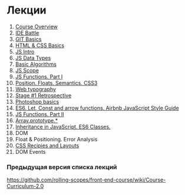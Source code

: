 #  Лекции

1. [Course Overview](https://github.com/rolling-scopes-school/lectures/blob/master/lectures/intro.md) 
2. [IDE Battle](https://github.com/rolling-scopes-school/lectures/blob/master/lectures/IDE-battle.md)
3. [GIT Basics](https://github.com/rolling-scopes-school/lectures/blob/master/lectures/git.md) 
4. [HTML & CSS Basics](https://github.com/rolling-scopes-school/lectures/blob/master/lectures/html-css-basics.md)
5. [JS Intro](https://github.com/rolling-scopes-school/lectures/blob/master/lectures/js-intro.md)
6. [JS Data Types](https://github.com/rolling-scopes-school/lectures/blob/master/lectures/js-data-types.md)
7. [Basic Algorithms](https://github.com/rolling-scopes-school/lectures/blob/master/lectures/basic-algorithms.md)
8. [JS Scope](https://github.com/rolling-scopes-school/lectures/blob/master/lectures/js-scope.md)
9. [JS Functions. Part I](https://github.com/rolling-scopes-school/lectures/blob/master/lectures/js-functions.md)
10. [Position. Floats. Semantics. CSS3](https://github.com/rolling-scopes-school/lectures/blob/master/lectures/position-floats-semantics-css3.md)
11. [Web typography](https://github.com/rolling-scopes-school/lectures/blob/master/lectures/web-typography.md)
12. [Stage #1 Retrospective](https://github.com/rolling-scopes-school/lectures/blob/master/lectures/retrospective-stage-one.md)
13. [Photoshop basics](https://github.com/rolling-scopes-school/lectures/blob/master/lectures/photoshop-basics.md)
14. [ES6. Let, Const and arrow functions. Airbnb JavaScript Style Guide](https://github.com/rolling-scopes-school/lectures/blob/master/lectures/es6.md)
15. [JS Functions. Part II](https://github.com/rolling-scopes-school/lectures/blob/master/lectures/js-functions-part-two.md) 
16. [Array.prototype.*](https://github.com/rolling-scopes-school/lectures/blob/master/lectures/js-arrays.md)
17. [Inheritance in JavaScript. ES6 Classes.](https://github.com/rolling-scopes-school/lectures/blob/master/lectures/inheritance-in-js-and-es6-classes.md) 
18. DOM
19. Float & Positioning. Error Analysis
20. [CSS Recipies and Layouts](https://github.com/rolling-scopes-school/lectures/blob/master/lectures/css-recipies-and-layouts.md)
21. DOM Events


### Предыдущая версия списка лекций
https://github.com/rolling-scopes/front-end-course/wiki/Course-Curriculum-2.0
